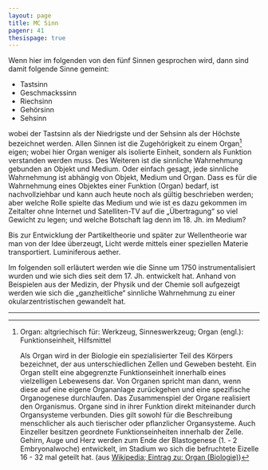 ```yaml
---
layout: page
title: MC Sinn
pagenr: 41
thesispage: true
---
```


Wenn hier im folgenden von den fünf Sinnen gesprochen wird, dann sind damit folgende Sinne gemeint:

- Tastsinn
- Geschmackssinn
- Riechsinn
- Gehörsinn
- Sehsinn

wobei der Tastsinn als der Niedrigste und der Sehsinn als der Höchste bezeichnet werden. Allen Sinnen ist die Zugehörigkeit zu einem Organ[^25] eigen; wobei hier Organ weniger als isolierte Einheit, sondern als Funktion verstanden werden muss. Des Weiteren ist die sinnliche Wahrnehmung gebunden an Objekt und Medium. Oder einfach gesagt, jede sinnliche Wahrnehmung ist abhängig von Objekt, Medium und Organ. Dass es für die Wahrnehmung eines Objektes einer Funktion (Organ) bedarf, ist nachvollziehbar und kann auch heute noch als gültig beschrieben werden; aber welche Rolle spielte das Medium und wie ist es dazu gekommen im Zeitalter ohne Internet und Satelliten-TV auf die „Übertragung“ so viel Gewicht zu legen; und welche Botschaft lag denn im 18. Jh. im Medium?

Bis zur Entwicklung der Partikeltheorie und später zur Wellentheorie war man von der Idee überzeugt, Licht werde mittels einer speziellen Materie transportiert. Luminiferous aether.

Im folgenden soll erläutert werden wie die Sinne um 1750 instrumentalisiert wurden und wie sich dies seit dem 17. Jh. entwickelt hat. Anhand von Beispielen aus der Medizin, der Physik und der Chemie soll aufgezeigt werden wie sich die „ganzheitliche“ sinnliche Wahrnehmung zu einer okularzentristischen gewandelt hat.

---

[^25]:
      Organ: altgriechisch für: Werkzeug, Sinneswerkzeug; Organ (engl.): Funktionseinheit, Hilfsmittel

      Als Organ wird in der Biologie ein spezialisierter Teil des Körpers bezeichnet, der aus unterschiedlichen Zellen und Geweben besteht. Ein Organ stellt eine abgegrenzte Funktionseinheit innerhalb eines vielzelligen Lebewesens dar. Von Organen spricht man dann, wenn diese auf eine eigene Organanlage zurückgehen und eine spezifische Organogenese durchlaufen. Das Zusammenspiel der Organe realisiert den Organismus. Organe sind in ihrer Funktion direkt miteinander durch Organsysteme verbunden. Dies gilt sowohl für die Beschreibung menschlicher als auch tierischer oder pflanzlicher Organsysteme. Auch Einzeller besitzen geordnete Funktionseinheiten innerhalb der Zelle.
      Gehirn, Auge und Herz werden zum Ende der Blastogenese (1. - 2 Embryonalwoche) entwickelt, im Stadium wo sich die befruchtete Eizelle 16 - 32 mal geteilt hat. (aus [Wikipedia; Eintrag zu: Organ (Biologie)](https://de.wikipedia.org/wiki/Organ_(Biologie)))
